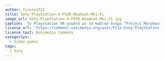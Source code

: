 ```yaml
---
author: fireleaf22
title: Sony-PlayStation-4-PSVR-Headset-Mk1-FL
image_url: Sony-PlayStation-4-PSVR-Headset-Mk1-FL.jpg
caption: 'Το Playstation VR γνωστό με το κωδικό όνομα "Project Morpheus" είναι μία επικεφαλής συσκευή εικονικής πραγματικότητας κατασκευασμένη από την Sony Computer Entertainment, η οποία κυκλοφόρησε το 2016'
license_url: 'https://commons.wikimedia.org/wiki/File:Sony-PlayStation-4-PSVR-Headset-Mk1-FL.jpg'
license_text: Wikimedia Commons
categories:
  - Video games
tags:
  - Sony
---
```

